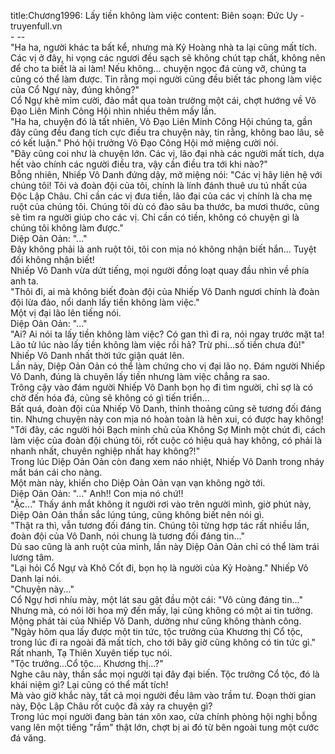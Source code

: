 title:Chương1996: Lấy tiền không làm việc
content:
Biên soạn: Đức Uy - truyenfull.vn<br>- --<br>"Ha ha, người khác ta bất kể, nhưng mà Kỷ Hoàng nhà ta lại cũng mất tích. Các vị ở đây, hi vọng các ngươi đều sạch sẽ không chút tạp chất, không nên để cho ta biết là ai làm! Nếu không... chuyện ngọc đá cùng vỡ, chúng ta cũng có thể làm được. Tin rằng mọi người cũng đều biết tác phong làm việc của Cổ Ngự này, đúng không?"<br>Cổ Ngự khẽ mỉm cười, đảo mắt qua toàn trường một cái, chợt hướng về Võ Đạo Liên Minh Công Hội nhìn nhiều thêm mấy lần.<br>"Ha ha, chuyện đó là tất nhiên, Võ Đạo Liên Minh Công Hội chúng ta, gần đây cũng đều đang tích cực điều tra chuyện này, tin rằng, không bao lâu, sẽ có kết luận." Phó hội trưởng Võ Đạo Công Hội mở miệng cười nói.<br>"Đây cũng coi như là chuyện lớn. Các vị, lão đại nhà các người mất tích, dựa hết vào chính các người điều tra, vậy cần điều tra tới khi nào?"<br>Bỗng nhiên, Nhiếp Vô Danh đứng dậy, mở miệng nói: "Các vị hãy liên hệ với chúng tôi! Tôi và đoàn đội của tôi, chính là lính đánh thuê ưu tú nhất của Độc Lập Châu. Chỉ cần các vị đưa tiền, lão đại của các vị chính là cha mẹ ruột của chúng tôi. Chúng tôi dù có đào sâu ba thước, ba mươi thước, cũng sẽ tìm ra người giúp cho các vị. Chỉ cần có tiền, không có chuyện gì là chúng tôi không làm được."<br>Diệp Oản Oản: "..."<br>Đây không phải là anh ruột tôi, tôi con mịa nó không nhận biết hắn... Tuyệt đối không nhận biết!<br>Nhiếp Vô Danh vừa dứt tiếng, mọi người đồng loạt quay đầu nhìn về phía anh ta.<br>"Thôi đi, ai mà không biết đoàn đội của Nhiếp Vô Danh ngươi chính là đoàn đội lừa đảo, nổi danh lấy tiền không làm việc."<br>Một vị đại lão lên tiếng nói.<br>Diệp Oản Oản: "..."<br>"Ai? Ai nói ta lấy tiền không làm việc? Có gan thì đi ra, nói ngay trước mặt ta! Lão tử lúc nào lấy tiền không làm việc rồi hả? Trừ phi...số tiền chưa đủ!" Nhiếp Vô Danh nhất thời tức giận quát lên.<br>Lần này, Diệp Oản Oản có thể làm chứng cho vị đại lão nọ. Đám người Nhiếp Vô Danh, đúng là chuyên lấy tiền nhưng làm việc chẳng ra sao.<br>Trông cậy vào đám người Nhiếp Vô Danh bọn họ đi tìm người, chỉ sợ là có chờ đến hóa đá, cũng sẽ không có gì tiến triển...<br>Bất quá, đoàn đội của Nhiếp Vô Danh, thỉnh thoảng cũng sẽ tương đối đáng tin. Nhưng chuyện này con mịa nó hoàn toàn là hên xui, có được hay không!<br>"Tới đây, các người hỏi Bạch minh chủ của Không Sợ Minh một chút đi, cách làm việc của đoàn đội chúng tôi, rốt cuộc có hiệu quả hay không, có phải là nhanh nhất, chuyên nghiệp nhất hay không?!"<br>Trong lúc Diệp Oản Oản còn đang xem náo nhiệt, Nhiếp Vô Danh trong nháy mắt bán cái cho nàng.<br>Một màn này, khiến cho Diệp Oản Oản vạn vạn không ngờ tới.<br>Diệp Oản Oản: "..." Anh!! Con mịa nó chứ!!<br>"Ặc..." Thấy ánh mắt không ít người rơi vào trên người mình, giờ phút này, Diệp Oản Oản thần sắc lúng túng, cũng không biết nên nói gì.<br>"Thật ra thì, vẫn tương đối đáng tin. Chúng tôi từng hợp tác rất nhiều lần, đoàn đội của Vô Danh, nói chung là tương đối đáng tin..."<br>Dù sao cũng là anh ruột của mình, lần này Diệp Oản Oản chỉ có thể làm trái lương tâm.<br>"Lại hỏi Cổ Ngự và Khô Cốt đi, bọn họ là người của Kỷ Hoàng." Nhiếp Vô Danh lại nói.<br>"Chuyện này..."<br>Cổ Ngự hơi nhíu mày, một lát sau gật đầu một cái: "Vô cùng đáng tin..."<br>Nhưng mà, có nói lời hoa mỹ đến mấy, lại cũng không có một ai tin tưởng. Mộng phát tài của Nhiếp Vô Danh, dường như cũng không thành công.<br>"Ngày hôm qua lấy được một tin tức, tộc trưởng của Khương thị Cổ tộc, trong lúc đi ra ngoài đã mất tích, cho tới bây giờ cũng không có tin tức gì." Rất nhanh, Tạ Thiên Xuyên tiếp tục nói.<br>"Tộc trưởng...Cổ tộc... Khương thị...?"<br>Nghe câu này, thần sắc mọi người tại đây đại biến. Tộc trưởng Cổ tộc, đó là khái niệm gì? Lại cũng có thể mất tích!<br>Mà vào giờ khắc này, tất cả mọi người đều lâm vào trầm tư. Đoạn thời gian này, Độc Lập Châu rốt cuộc đã xảy ra chuyện gì?<br>Trong lúc mọi người đang bàn tán xôn xao, cửa chính phòng hội nghị bỗng vang lên một tiếng "rầm" thật lớn, chợt bị ai đó từ bên ngoài tung một cước đá văng.